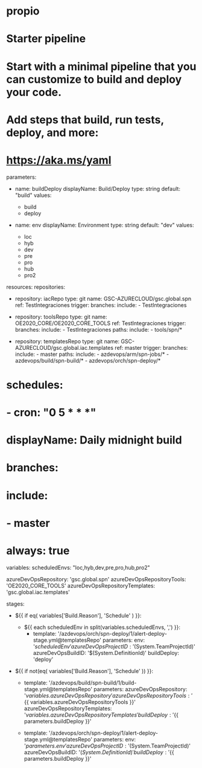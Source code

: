 # propio
# Starter pipeline
# Start with a minimal pipeline that you can customize to build and deploy your code.
# Add steps that build, run tests, deploy, and more:
# https://aka.ms/yaml

parameters:

  - name: buildDeploy
    displayName: Build/Deploy
    type: string
    default: "build"
    values:
      - build
      - deploy

  - name: env
    displayName: Environment
    type: string
    default: "dev"
    values:
      - loc
      - hyb
      - dev
      - pre
      - pro
      - hub
      - pro2

resources:
  repositories:
  - repository: iacRepo
    type: git
    name: GSC-AZURECLOUD/gsc.global.spn
    ref: TestIntegraciones
    trigger:
      branches:
        include:
        - TestIntegraciones

  - repository: toolsRepo
    type: git
    name: OE2020_CORE/OE2020_CORE_TOOLS
    ref: TestIntegraciones
    trigger:
      branches:
        include:
        - TestIntegraciones
      paths:
        include:
        - tools/spn/*


  - repository: templatesRepo
    type: git
    name: GSC-AZURECLOUD/gsc.global.iac.templates
    ref: master
    trigger:
      branches:
        include:
        - master
      paths:
        include:
        - azdevops/arm/spn-jobs/*
        - azdevops/build/spn-build/*
        - azdevops/orch/spn-deploy/*

# schedules:
# - cron: "0 5 * * *"
#   displayName: Daily midnight build
#   branches:
#     include:
#     - master
#   always: true

variables:
  scheduledEnvs: "loc,hyb,dev,pre,pro,hub,pro2"


  azureDevOpsRepository: 'gsc.global.spn'
  azureDevOpsRepositoryTools: 'OE2020_CORE_TOOLS'
  azureDevOpsRepositoryTemplates: 'gsc.global.iac.templates'

stages:
  - ${{ if eq( variables['Build.Reason'], 'Schedule' ) }}:
    - ${{ each scheduledEnv in split(variables.scheduledEnvs, ',') }}:
      - template: '/azdevops/orch/spn-deploy/1/alert-deploy-stage.yml@templatesRepo'
        parameters:
          env: '${{ scheduledEnv }}'
          azureDevOpsProjectID: '$(System.TeamProjectId)'
          azureDevOpsBuildID: '$(System.DefinitionId)'
          buildDeploy: 'deploy'
  
  - ${{ if not(eq( variables['Build.Reason'], 'Schedule' )) }}:
    - template: '/azdevops/build/spn-build/1/build-stage.yml@templatesRepo'
      parameters:
        azureDevOpsRepository: '${{ variables.azureDevOpsRepository }}'
        azureDevOpsRepositoryTools: '${{ variables.azureDevOpsRepositoryTools }}'
        azureDevOpsRepositoryTemplates: '${{ variables.azureDevOpsRepositoryTemplates }}'
        buildDeploy: '${{ parameters.buildDeploy }}'

    - template: '/azdevops/orch/spn-deploy/1/alert-deploy-stage.yml@templatesRepo'
      parameters:
        env: '${{ parameters.env }}'
        azureDevOpsProjectID: '$(System.TeamProjectId)'
        azureDevOpsBuildID: '$(System.DefinitionId)'
        buildDeploy: '${{ parameters.buildDeploy }}'
